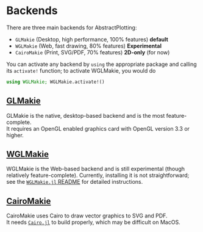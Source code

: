 # Backends

There are three main backends for AbstractPlotting:

- `GLMakie` (Desktop, high performance, 100% features) **default**
- `WGLMakie` (Web, fast drawing, 80% features) **Experimental**
- `CairoMakie` (Print, SVG/PDF, 70% features) **2D-only** (for now)

You can activate any backend by `using` the appropriate package and calling its `activate!` function; to activate WGLMakie, you would do
```julia
using WGLMakie; WGLMakie.activate!()
```

## [GLMakie](https://github.com/JuliaPlots/GLMakie.jl)

GLMakie is the native, desktop-based backend and is the most feature-complete.  
It requires an OpenGL enabled graphics card with OpenGL version 3.3 or higher.

## [WGLMakie](https://github.com/JuliaPlots/WGLMakie.jl)

WGLMakie is the Web-based backend and is still experimental (though relatively feature-complete).
Currently, installing it is not straightforward; see the [`WGLMakie.jl` README](https://github.com/JuliaPlots/WGLMakie.jl) for detailed instructions.

## [CairoMakie](https://github.com/JuliaPlots/CairoMakie.jl)

CairoMakie uses Cairo to draw vector graphics to SVG and PDF.  
It needs [`Cairo.jl`](https://github.com/JuliaGraphics/Cairo.jl) to build properly, which may be difficult on MacOS.

